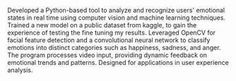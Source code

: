  Developed a Python-based tool to analyze and recognize users' emotional states in real time using computer vision and machine learning techniques. Trained a new model on a public dataset from kaggle, to gain the experience of testing the fine tuning my results.
 Leveraged OpenCV for facial feature detection and a convolutional neural network to classify emotions into distinct categories such as happiness, sadness, and anger. The program processes video input, providing dynamic feedback on emotional trends and patterns. 
 Designed for applications in user experience analysis. 
